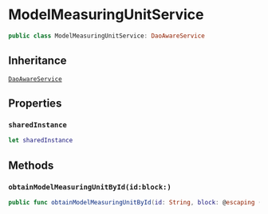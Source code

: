 # ModelMeasuringUnitService

``` swift
public class ModelMeasuringUnitService: DaoAwareService
```

## Inheritance

[`DaoAwareService`](/DaoAwareService)

## Properties

### `sharedInstance`

``` swift
let sharedInstance
```

## Methods

### `obtainModelMeasuringUnitById(id:block:)`

``` swift
public func obtainModelMeasuringUnitById(id: String, block: @escaping (ModelMeasuringUnitEntity?, Error?) -> Void)
```

